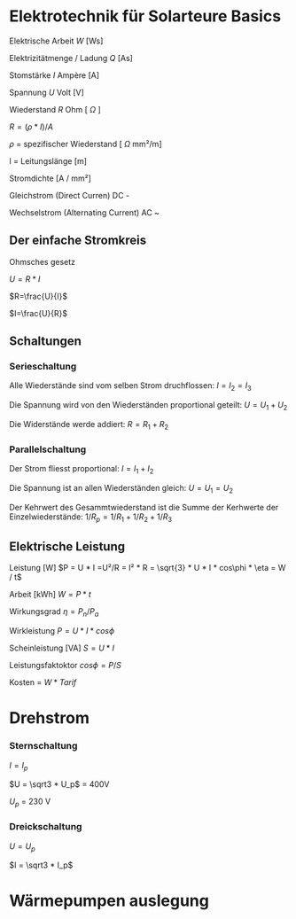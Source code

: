 # Elektrotechnik für Solarteure Basics

Elektrische Arbeit  $W$ [Ws]

Elektrizitätmenge / Ladung $Q$ [As]

Stomstärke $I$ Ampère [A]

Spannung $U$ Volt [V]

Wiederstand $R$ Ohm [ $\Omega$ ]

$R=(\rho*I)/A$

$\rho$ = spezifischer Wiederstand [ $\Omega$ mm²/m]

l = Leitungslänge [m]

Stromdichte [A / mm²]

Gleichstrom (Direct Curren) DC -

Wechselstrom (Alternating Current) AC ~

## Der einfache Stromkreis

Ohmsches gesetz 

$U=R*I$

$R=\frac{U}{I}$

$I=\frac{U}{R}$

## Schaltungen

### Serieschaltung


Alle Wiederstände sind vom selben Strom druchflossen:
$I = I_2 = I_3$

Die Spannung wird von den Wiederständen proportional geteilt:
$U = U_1 + U_2$

Die Widerstände werde addiert: 
$R = R_1 + R_2$

### Parallelschaltung

Der Strom fliesst proportional:
$I = I_1 + I_2$

Die Spannung ist an allen Wiederständen gleich:
$U=U_1=U_2$


Der  Kehrwert des Gesammtwiederstand ist die Summe der Kerhwerte der Einzelwiederstände: 
$1/R_p= 1/R_1 + 1/R_2 + 1/R_3$

## Elektrische Leistung

Leistung [W] $P = U * I =U²/R = I² * R = \sqrt{3} * U * I * cos\phi * \eta = W / t$

Arbeit [kWh] $W = P * t$

Wirkungsgrad $\eta = P_n / P_a$ 

Wirkleistung $P = U * I * cos\phi$

Scheinleistung [VA] $S = U * I$ 

Leistungsfaktoktor $cos\phi = P /S$

Kosten = $W * Tarif$

# Drehstrom

### Sternschaltung

$I = I_p$

$U = \sqrt3 * U_p$ = 400V

$U_p$ = 230 V

### Dreickschaltung

$U = U_p$

$I = \sqrt3 * I_p$



# Wärmepumpen auslegung






